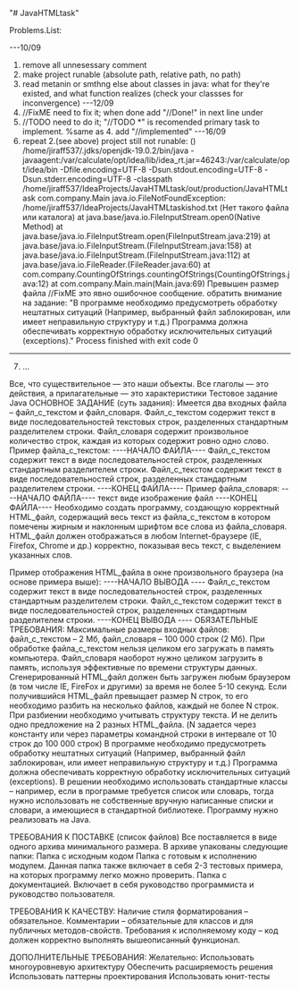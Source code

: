 "# JavaHTMLtask"

Problems.List:

---10/09
1. remove all unnesessary comment 
2. make project runable (absolute path, relative path, no path)
3. read metanin or smthng else about classes in java: what for they're existed, and what function realizes (check your classses for inconvergence)
---12/09
4. //FixME need to fix it; when done add "//Done!" in next line under
5. //TODO need to do it; "//TODO *" is recomended primary task to implement.  %same as 4. add "//implemented" 
---16/09
6. repeat 2.(see above)  project still not runable: ()
/home/jiraff537/.jdks/openjdk-19.0.2/bin/java -javaagent:/var/calculate/opt/idea/lib/idea_rt.jar=46243:/var/calculate/opt/idea/bin -Dfile.encoding=UTF-8 -Dsun.stdout.encoding=UTF-8 -Dsun.stderr.encoding=UTF-8 -classpath /home/jiraff537/IdeaProjects/JavaHTMLtask/out/production/JavaHTMLtask com.company.Main
   java.io.FileNotFoundException: /home/jiraff537/IdeaProjects/JavaHTMLtaskishod.txt (Нет такого файла или каталога)
   at java.base/java.io.FileInputStream.open0(Native Method)
   at java.base/java.io.FileInputStream.open(FileInputStream.java:219)
   at java.base/java.io.FileInputStream.<init>(FileInputStream.java:158)
   at java.base/java.io.FileInputStream.<init>(FileInputStream.java:112)
   at java.base/java.io.FileReader.<init>(FileReader.java:60)
   at com.company.CountingOfStrings.countingOfStrings(CountingOfStrings.java:12)
   at com.company.Main.main(Main.java:69)
   Превышен размер файла //FixME это явно ошибочное сообщение. обратить внимание на задание: "В программе необходимо предусмотреть обработку нештатных ситуаций (Например, выбранный файл заблокирован, или имеет неправильную структуру и т.д.) Программа должна обеспечивать корректную обработку исключительных ситуаций (exceptions)."
Process finished with exit code 0
---
7. ...

Все, что существительное — это наши объекты.
Все глаголы — это действия, 
а прилагательные — это характеристики
Тестовое задание Java
ОСНОВНОЕ ЗАДАНИЕ (суть задания):
Имеется два входных файла – файл_с_текстом и файл_словаря. Файл_с_текстом содержит текст в виде последовательностей текстовых строк, разделенных стандартным разделителем строки. Файл_словаря содержит произвольное количество строк, каждая из которых содержит ровно одно слово.
Пример файла_с_текстом:
----НАЧАЛО ФАЙЛА----
Файл_с_текстом содержит текст
в виде последовательностей строк,
разделенных стандартным разделителем
строки. Файл_с_текстом содержит текст
в виде последовательностей строк,
разделенных стандартным разделителем строки.
----КОНЕЦ ФАЙЛА----
Пример файла_словаря:
----НАЧАЛО ФАЙЛА----
текст
виде
изображение
файл
----КОНЕЦ ФАЙЛА----
Необходимо создать программу, создающую корректный HTML_файл, содержащий весь текст из файла_с_текстом в котором помечены жирным и наклонным шрифтом все слова из файла_словаря. HTML_файл должен отображаться в любом Internet-браузере (IE, Firefox, Chrome и др.) корректно, показывая весь текст, с выделением указанных слов.



Пример отображения HTML_файла в окне произвольного браузера (на основе примера выше):
----НАЧАЛО ВЫВОДА ----
Файл_с_текстом содержит текст
в виде последовательностей строк,
разделенных стандартным разделителем
строки. Файл_с_текстом содержит
текст в виде последовательностей строк,
разделенных стандартным разделителем строки.
----КОНЕЦ ВЫВОДА ----
ОБЯЗАТЕЛЬНЫЕ ТРЕБОВАНИЯ:
Максимальные размеры входных файлов: файл_с_текстом – 2 Мб, файл_словаря – 100 000 строк (2 Мб).
При обработке файла_с_текстом нельзя целиком его загружать в память компьютера. Файл_словаря наоборот нужно целиком загрузить в память, используя эффективные по времени структуры данных.
Сгенерированный HTML_файл должен быть загружен любым браузером (в том числе IE, FireFox и другими) за время не более 5-10 секунд.
Если получившийся HTML_файл превыщает размер N строк, то его необходимо разбить на несколько файлов, каждый не более N строк. При разбиении необходимо учитывать структуру текста. И не делить одно предложение на 2 разных HTML_файла. (N задается через константу или через параметры командной строки в интервале от 10 строк до 100 000 строк)
В программе необходимо предусмотреть обработку нештатных ситуаций (Например, выбранный файл заблокирован, или имеет неправильную структуру и т.д.)
Программа должна обеспечивать корректную обработку исключительных ситуаций (exceptions).
В решении необходимо использовать стандартные классы – например, если в программе требуется список или словарь, тогда нужно использовать не собственные вручную написанные списки и словари, а имеющиеся в стандартной библиотеке.
Программу нужно реализовать на Java.





ТРЕБОВАНИЯ К ПОСТАВКЕ (список файлов)
Все поставляется в виде одного архива минимального размера.
В архиве упакованы следующие папки:
Папка с исходным кодом
Папка с готовым к исполнению модулем.  Данная папка также включает в себя 2-3 тестовых примера, на которых программу легко можно проверить.
Папка с документацией. Включает в себя руководство программиста и руководство пользователя.

ТРЕБОВАНИЯ К КАЧЕСТВУ:
Наличие стиля форматирования – обязательное. Комментарии – обязательные для классов и для публичных методов-свойств.
Требования к исполняемому коду – код должен корректно выполнять вышеописанный функционал.

ДОПОЛНИТЕЛЬНЫЕ ТРЕБОВАНИЯ:
Желательно:
Использовать многоуровневую архитектуру
Обеспечить расширяемость решения
Использовать паттерны проектирования
Использовать юнит-тесты
